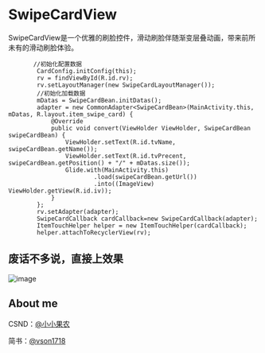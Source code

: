 # SwipeCardView
SwipeCardView是一个优雅的刷脸控件，滑动刷脸伴随渐变层叠动画，带来前所未有的滑动刷脸体验。

```
       //初始化配置数据
        CardConfig.initConfig(this);
        rv = findViewById(R.id.rv);
        rv.setLayoutManager(new SwipeCardLayoutManager());
        //初始化加载数据
        mDatas = SwipeCardBean.initDatas();
        adapter = new CommonAdapter<SwipeCardBean>(MainActivity.this, mDatas, R.layout.item_swipe_card) {
            @Override
            public void convert(ViewHolder ViewHolder, SwipeCardBean swipeCardBean) {
                ViewHolder.setText(R.id.tvName, swipeCardBean.getName());
                ViewHolder.setText(R.id.tvPrecent, swipeCardBean.getPosition() + "/" + mDatas.size());
                Glide.with(MainActivity.this)
                        .load(swipeCardBean.getUrl())
                        .into((ImageView) ViewHolder.getView(R.id.iv));
            }
        };
        rv.setAdapter(adapter);
        SwipeCardCallback cardCallback=new SwipeCardCallback(adapter);
        ItemTouchHelper helper = new ItemTouchHelper(cardCallback);
        helper.attachToRecyclerView(rv);

```
## 废话不多说，直接上效果
![image](https://github.com/vson1718/SwipeCardView/blob/master/QQ20191013-101758-HD.gif)

## About me
CSND：[@小小果农](https://blog.csdn.net/qq_22863121) 

简书：[@vson1718](https://www.jianshu.com/u/b8d32d868a2b)

